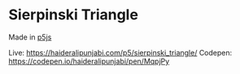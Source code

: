 # Sierpinski Triangle
Made in [p5js](https://p5js.org/)

Live: https://haideralipunjabi.com/p5/sierpinski_triangle/
Codepen: https://codepen.io/haideralipunjabi/pen/MqpjPy

